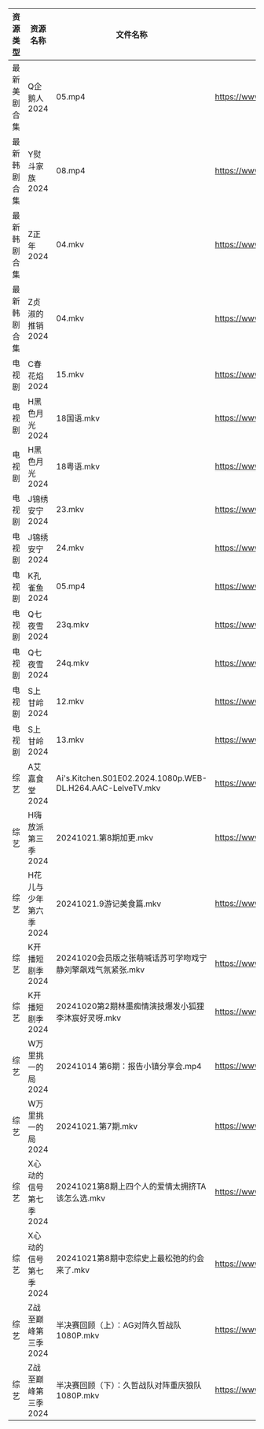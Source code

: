 | 资源类型   | 资源名称          | 文件名称                                                       | 分享链接                                 | 更新时间                |
| ------ | ------------- | ---------------------------------------------------------- | ------------------------------------ | ------------------- |
| 最新美剧合集 | Q企鹅人2024      | 05.mp4                                                     | https://www.alipan.com/s/vDUaCfprWEZ | 2024-10-21 14:05:54 |
| 最新韩剧合集 | Y熨斗家族2024     | 08.mp4                                                     | https://www.alipan.com/s/puj8LfqfXav | 2024-10-21 16:06:16 |
| 最新韩剧合集 | Z正年2024       | 04.mkv                                                     | https://www.alipan.com/s/sTneuapS1wk | 2024-10-21 00:06:25 |
| 最新韩剧合集 | Z贞淑的推销2024    | 04.mkv                                                     | https://www.alipan.com/s/h5xmVkTJtTV | 2024-10-21 00:06:27 |
| 电视剧    | C春花焰2024      | 15.mkv                                                     | https://www.alipan.com/s/LUgAXFU2qtc | 2024-10-21 14:05:12 |
| 电视剧    | H黑色月光2024     | 18国语.mkv                                                   | https://www.alipan.com/s/7pUm76Qoqso | 2024-10-21 14:05:31 |
| 电视剧    | H黑色月光2024     | 18粤语.mkv                                                   | https://www.alipan.com/s/7pUm76Qoqso | 2024-10-21 14:05:31 |
| 电视剧    | J锦绣安宁2024     | 23.mkv                                                     | https://www.alipan.com/s/S9DScaATSGS | 2024-10-21 20:06:09 |
| 电视剧    | J锦绣安宁2024     | 24.mkv                                                     | https://www.alipan.com/s/S9DScaATSGS | 2024-10-21 20:06:09 |
| 电视剧    | K孔雀鱼2024      | 05.mp4                                                     | https://www.alipan.com/s/9byeekozvmJ | 2024-10-21 08:05:40 |
| 电视剧    | Q七夜雪2024      | 23q.mkv                                                    | https://www.alipan.com/s/g2cTmZKN3D1 | 2024-10-21 20:06:33 |
| 电视剧    | Q七夜雪2024      | 24q.mkv                                                    | https://www.alipan.com/s/g2cTmZKN3D1 | 2024-10-21 20:06:33 |
| 电视剧    | S上甘岭2024      | 12.mkv                                                     | https://www.alipan.com/s/USaZDAUHrw4 | 2024-10-21 20:30:04 |
| 电视剧    | S上甘岭2024      | 13.mkv                                                     | https://www.alipan.com/s/USaZDAUHrw4 | 2024-10-21 20:30:04 |
| 综艺     | A艾嘉食堂2024     | Ai's.Kitchen.S01E02.2024.1080p.WEB-DL.H264.AAC-LelveTV.mkv | https://www.alipan.com/s/qqA2j1AeyfW | 2024-10-21 16:06:31 |
| 综艺     | H嗨放派第三季2024   | 20241021.第8期加更.mkv                                         | https://www.alipan.com/s/VRKJ132nbcQ | 2024-10-21 14:06:31 |
| 综艺     | H花儿与少年第六季2024 | 20241021.9游记美食篇.mkv                                        | https://www.alipan.com/s/etrBePtYsJ7 | 2024-10-21 14:06:34 |
| 综艺     | K开播短剧季2024    | 20241020会员版之张萌喊话苏可学吻戏宁静刘擎飙戏气氛紧张.mkv                        | https://www.alipan.com/s/RwTZ4L5wTYU | 2024-10-21 00:06:44 |
| 综艺     | K开播短剧季2024    | 20241020第2期林墨痴情演技爆发小狐狸李沐宸好灵呀.mkv                           | https://www.alipan.com/s/RwTZ4L5wTYU | 2024-10-21 08:06:34 |
| 综艺     | W万里挑一的局2024   | 20241014 第6期：报告小镇分享会.mp4                                   | https://www.alipan.com/s/TmY5m6HZ5CP | 2024-10-21 14:07:27 |
| 综艺     | W万里挑一的局2024   | 20241021.第7期.mkv                                           | https://www.alipan.com/s/TmY5m6HZ5CP | 2024-10-21 14:07:26 |
| 综艺     | X心动的信号第七季2024 | 20241021第8期上四个人的爱情太拥挤TA该怎么选.mkv                            | https://www.alipan.com/s/wQqfQxMS8Sx | 2024-10-21 16:07:48 |
| 综艺     | X心动的信号第七季2024 | 20241021第8期中恋综史上最松弛的约会来了.mkv                               | https://www.alipan.com/s/wQqfQxMS8Sx | 2024-10-21 14:07:44 |
| 综艺     | Z战至巅峰第三季2024  | 半决赛回顾（上）：AG对阵久哲战队 1080P.mkv                                | https://www.alipan.com/s/5yE689QzaiL | 2024-10-21 16:08:06 |
| 综艺     | Z战至巅峰第三季2024  | 半决赛回顾（下）：久哲战队对阵重庆狼队 1080P.mkv                              | https://www.alipan.com/s/5yE689QzaiL | 2024-10-21 16:08:05 |
